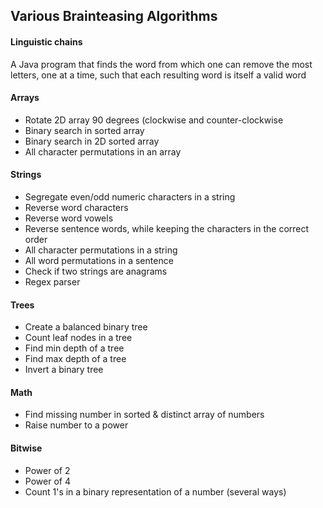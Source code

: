 ## Various Brainteasing Algorithms

#### Linguistic chains
A Java program that finds the word from which one can remove the most letters, one at a time, such that each resulting word is itself a valid word

#### Arrays
* Rotate 2D array 90 degrees (clockwise and counter-clockwise
* Binary search in sorted array
* Binary search in 2D sorted array
* All character permutations in an array

#### Strings
* Segregate even/odd numeric characters in a string
* Reverse word characters
* Reverse word vowels
* Reverse sentence words, while keeping the characters in the correct order
* All character permutations in a string
* All word permutations in a sentence
* Check if two strings are anagrams
* Regex parser

#### Trees
* Create a balanced binary tree
* Count leaf nodes in a tree
* Find min depth of a tree
* Find max depth of a tree
* Invert a binary tree

#### Math
* Find missing number in sorted & distinct array of numbers
* Raise number to a power

#### Bitwise
* Power of 2
* Power of 4
* Count 1's in a binary representation of a number (several ways)
